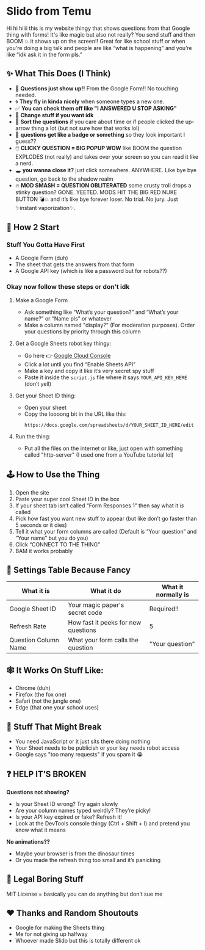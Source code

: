 # Slido from Temu

Hi hi hiiii this is my website thingy that shows questions from that Google thing with forms! It's like magic but also not really? You send stuff and then BOOM 💥 it shows up on the screen!! Great for like school stuff or when you're doing a big talk and people are like “what is happening” and you’re like “idk ask it in the form pls.”

## ✨ What This Does (I Think)

- 🐸 **Questions just show up!!** From the Google Form!! No touching needed.
- 🌀 **They fly in kinda nicely** when someone types a new one.
- ✅ **You can check them off like "I ANSWERED U STOP ASKING"**
- 🔧 **Change stuff if you want idk**
- 🔢 **Sort the questions** if you care about time or if people clicked the up-arrow thing a lot (but not sure how that works lol)
- 🌟 **questions get like a badge or something** so they look important I guess??
- 🖱️ **CLICKY QUESTION = BIG POPUP WOW** like BOOM the question EXPLODES (not really) and takes over your screen so you can read it like a nerd.
- 🕳️ **you wanna close it?** just click somewhere. ANYWHERE. Like bye bye question, go back to the shadow realm
- 🔥 **MOD SMASH = QUESTION OBLITERATED** some crusty troll drops a stinky question? GONE. YEETED. MODS HIT THE BIG RED NUKE BUTTON 💣💥 and it’s like bye forever loser. No trial. No jury. Just ✨instant vaporization✨.

## 🧠 How 2 Start

### Stuff You Gotta Have First

- A Google Form (duh)
- The sheet that gets the answers from that form
- A Google API key (which is like a password but for robots??)

### Okay now follow these steps or don't idk

1. Make a Google Form
   - Ask something like “What’s your question?” and “What’s your name?” or “Name pls” or whatever
   - Make a column named "display?" (For moderation purposes). Order your questions by priority through this column

2. Get a Google Sheets robot key thingy:
   - Go here 👉 [Google Cloud Console](https://console.cloud.google.com/)
   - Click a lot until you find “Enable Sheets API”
   - Make a key and copy it like it’s very secret spy stuff
   - Paste it inside the `script.js` file where it says `YOUR_API_KEY_HERE` (don’t yell)

3. Get your Sheet ID thing:
   - Open your sheet
   - Copy the loooong bit in the URL like this:
     ```
     https://docs.google.com/spreadsheets/d/YOUR_SHEET_ID_HERE/edit
     ```

4. Run the thing:
   - Put all the files on the internet or like, just open with something called "http-server" (I used one from a YouTube tutorial lol)

## 🕹 How to Use the Thing

1. Open the site
2. Paste your super cool Sheet ID in the box
3. If your sheet tab isn’t called “Form Responses 1” then say what it *is* called
4. Pick how fast you want new stuff to appear (but like don’t go faster than 5 seconds or it dies)
5. Tell it what your form columns are called (Default is “Your question” and “Your name” but you do you)
6. Click “CONNECT TO THE THING”
7. BAM it works probably

## 🤯 Settings Table Because Fancy

| What it is | What it do | What it normally is |
|------------|------------|---------------------|
| Google Sheet ID | Your magic paper's secret code | Required!! |
| Refresh Rate | How fast it peeks for new questions | 5 |
| Question Column Name | What your form calls the question | "Your question" |

## 🕸 It Works On Stuff Like:

- Chrome (duh)
- Firefox (the fox one)
- Safari (not the jungle one)
- Edge (that one your school uses)

## 🚫 Stuff That Might Break

- You need JavaScript or it just sits there doing nothing
- Your Sheet needs to be publicish or your key needs robot access
- Google says "too many requests" if you spam it 😭

## ❓ HELP IT’S BROKEN

**Questions not showing?**
- Is your Sheet ID wrong? Try again slowly
- Are your column names typed weirdly? They’re picky!
- Is your API key expired or fake? Refresh it!
- Look at the DevTools console thingy (Ctrl + Shift + I) and pretend you know what it means

**No animations??**
- Maybe your browser is from the dinosaur times
- Or you made the refresh thing too small and it’s panicking

## 📜 Legal Boring Stuff

MIT License = basically you can do anything but don’t sue me

## ❤️ Thanks and Random Shoutouts

- Google for making the Sheets thing
- Me for not giving up halfway
- Whoever made Slido but this is totally different ok
